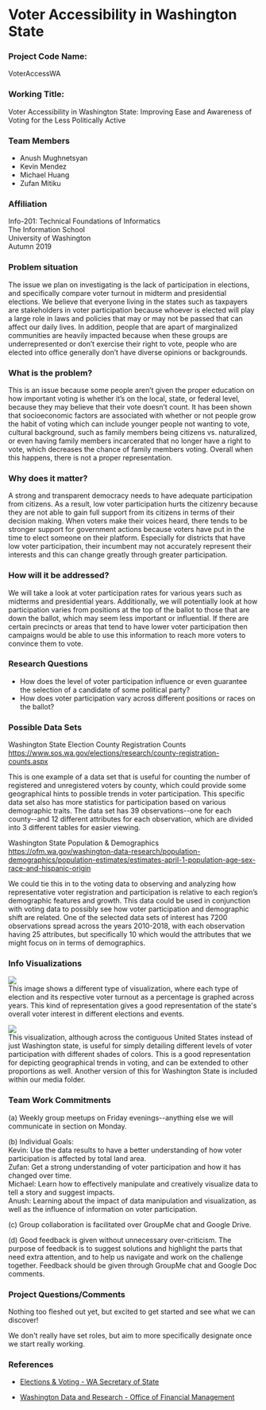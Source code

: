 # Voter Accessibility in Washington State

<h3>Project Code Name:</h3>

VoterAccessWA

<h3>Working Title:</h3>

Voter Accessibility in Washington State: Improving Ease and Awareness of Voting for the Less Politically Active

<h3>Team Members</h3>

- Anush Mughnetsyan
- Kevin Mendez
- Michael Huang
- Zufan Mitiku

<h3>Affiliation</h3>

Info-201: Technical Foundations of Informatics  
The Information School  
University of Washington  
Autumn 2019

<h3>Problem situation</h3>

The issue we plan on investigating is the lack of participation in elections, and specifically compare voter turnout in midterm and presidential elections. We believe that everyone living in the states such as taxpayers are stakeholders in voter participation because whoever is elected will play a large role in laws and policies that may or may not be passed that can affect our daily lives. In addition, people that are apart of marginalized communities are heavily impacted because when these groups are underrepresented or don’t exercise their right to vote, people who are elected into office generally don’t have diverse opinions or backgrounds.

<h3>What is the problem?</h3>

This is an issue because some people aren’t given the proper education on how important voting is whether it’s on the local, state, or federal level, because they may believe that their vote doesn’t count.  It has been shown that socioeconomic factors are associated with whether or not people grow the habit of voting which can include younger people not wanting to vote, cultural background, such as family members being citizens vs. naturalized, or even having family members incarcerated that no longer have a right to vote, which decreases the chance of family members voting. Overall when this happens, there is not a proper representation.

<h3>Why does it matter?</h3>

A strong and transparent democracy needs to have adequate participation from citizens. As a result, low voter participation hurts the citizenry because they are not able to gain full support from its citizens in terms of their decision making. When voters make their voices heard, there tends to be stronger support for government actions because voters have put in the time to elect someone on their platform. Especially for districts that have low voter participation, their incumbent may not accurately represent their interests and this can change greatly through greater participation.

<h3>How will it be addressed?</h3>

We will take a look at voter participation rates for various years such as midterms and presidential years. Additionally, we will potentially look at how participation varies from positions at the top of the ballot to those that are down the ballot, which may seem less important or influential. If there are certain precincts or areas that tend to have lower voter participation then campaigns would be able to use this information to reach more voters to convince them to vote.

<h3>Research Questions</h3>

- How does the level of voter participation influence or even guarantee the selection of a candidate of some political party?
- How does voter participation vary across different positions or races on the ballot?

<h3>Possible Data Sets</h3>

Washington State Election County Registration Counts  
https://www.sos.wa.gov/elections/research/county-registration-counts.aspx  

This is one example of a data set that is useful for counting the number of registered and unregistered voters by county, which could provide some geographical hints to possible trends in voter participation. This specific data set also has more statistics for participation based on various demographic traits.
The data set has 39 observations--one for each county--and 12 different attributes for each observation, which are divided into 3 different tables for easier viewing.


Washington State Population & Demographics  
https://ofm.wa.gov/washington-data-research/population-demographics/population-estimates/estimates-april-1-population-age-sex-race-and-hispanic-origin

We could tie this in to the voting data to observing and analyzing how representative voter registration and participation is relative to each region’s demographic features and growth. This data could be used in conjunction with voting data to possibly see how voter participation and demographic shift are related.
One of the selected data sets of interest has 7200 observations spread across the years 2010-2018, with each observation having 25 attributes, but specifically 10 which would the attributes that we might focus on in terms of demographics.


<h3>Info Visualizations</h3>

![](/media/voterturnoutgraph.png)  
This image shows a different type of visualization, where each type of election and its respective voter turnout as a percentage is graphed across years. This kind of representation gives a good representation of the state's overall voter interest in different elections and events.

![](/media/voterturnout.png)  
This visualization, although across the contiguous United States instead of just Washington state, is useful for simply detailing different levels of voter participation with different shades of colors. This is a good representation for depicting geographical trends in voting, and can be extended to other proportions as well. Another version of this for Washington State is included within our media folder.

<h3>Team Work Commitments</h3>

(a) Weekly group meetups on Friday evenings--anything else we will communicate in section on Monday.  

(b) Individual Goals:  
Kevin: Use the data results to have a better understanding of how voter participation is affected by total land area.  
Zufan: Get a strong understanding of voter participation and how it has changed over time.  
Michael: Learn how to effectively manipulate and creatively visualize data to tell a story and suggest impacts.  
Anush: Learning about the impact of data manipulation and visualization, as well as the influence of information on voter participation.

(c) Group collaboration is facilitated over GroupMe chat and Google Drive.

(d) Good feedback is given without unnecessary over-criticism. The purpose of feedback is to suggest solutions and highlight the parts that need extra attention, and to help us navigate and work on the challenge together. Feedback should be given through GroupMe chat and Google Doc comments.


<h3>Project Questions/Comments</h3>

Nothing too fleshed out yet, but excited to get started and see what we can discover!

We don't really have set roles, but aim to more specifically designate once we start really working.


<h3>References</h3>

* [Elections & Voting - WA Secretary of State](https://www.sos.wa.gov/elections/)

* [Washington Data and Research - Office of Financial Management](https://ofm.wa.gov/washington-data-research)  
